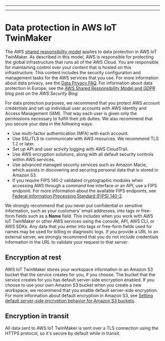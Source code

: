 --------

--------

# Data protection in AWS IoT TwinMaker<a name="data-protection"></a>

The AWS [shared responsibility model](http://aws.amazon.com/compliance/shared-responsibility-model/) applies to data protection in AWS IoT TwinMaker\. As described in this model, AWS is responsible for protecting the global infrastructure that runs all of the AWS Cloud\. You are responsible for maintaining control over your content that is hosted on this infrastructure\. This content includes the security configuration and management tasks for the AWS services that you use\. For more information about data privacy, see the [Data Privacy FAQ](http://aws.amazon.com/compliance/data-privacy-faq)\. For information about data protection in Europe, see the [AWS Shared Responsibility Model and GDPR](http://aws.amazon.com/blogs/security/the-aws-shared-responsibility-model-and-gdpr/) blog post on the *AWS Security Blog*\.

For data protection purposes, we recommend that you protect AWS account credentials and set up individual user accounts with AWS Identity and Access Management \(IAM\)\. That way each user is given only the permissions necessary to fulfill their job duties\. We also recommend that you secure your data in the following ways:
+ Use multi\-factor authentication \(MFA\) with each account\.
+ Use SSL/TLS to communicate with AWS resources\. We recommend TLS 1\.2 or later\.
+ Set up API and user activity logging with AWS CloudTrail\.
+ Use AWS encryption solutions, along with all default security controls within AWS services\.
+ Use advanced managed security services such as Amazon Macie, which assists in discovering and securing personal data that is stored in Amazon S3\.
+ If you require FIPS 140\-2 validated cryptographic modules when accessing AWS through a command line interface or an API, use a FIPS endpoint\. For more information about the available FIPS endpoints, see [Federal Information Processing Standard \(FIPS\) 140\-2](http://aws.amazon.com/compliance/fips/)\.

We strongly recommend that you never put confidential or sensitive information, such as your customers' email addresses, into tags or free\-form fields such as a **Name** field\. This includes when you work with AWS IoT TwinMaker or other AWS services using the console, API, AWS CLI, or AWS SDKs\. Any data that you enter into tags or free\-form fields used for names may be used for billing or diagnostic logs\. If you provide a URL to an external server, we strongly recommend that you do not include credentials information in the URL to validate your request to that server\.



## Encryption at rest<a name="encryption-rest"></a>

AWS IoT TwinMaker stores your workspace information in an Amazon S3 bucket that the service creates for you, if you choose\. The bucket that the service creates for you has default server\-side encryption enabled\. If you choose to use your own Amazon S3 bucket when you create a new workspace, we recommend that you enable default server\-side encryption\. For more information about default encryption in Amazon S3, see [Setting default server\-side encryption behavior for Amazon S3 buckets](https://docs.aws.amazon.com/AmazonS3/latest/user-guide/bucket-encryption.html)\.

## Encryption in transit<a name="encryption-transit"></a>

All data sent to AWS IoT TwinMaker is sent over a TLS connection using the HTTPS protocol, so it's secure by default while in transit\.